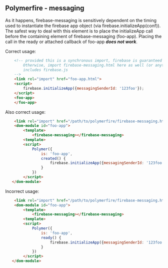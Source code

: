 ## Polymerfire - messaging

As it happens, firebase-messaging is sensitively dependent on the timing used to instantiate the firebase app object (via firebase.initializeApp(conf)). The safest way to deal with this element is to place the initializeApp call before the containing element of firebase-messaging (foo-app). Placing the call in the ready or attached callback of foo-app ***does not work***.

Correct usage:

```html
	<!-- provided this is a synchronous import, firebase is guaranteed to be available.
        Otherwise, import firebase-messaging.html here as well (or anything else that
        includes firebase.js
    -->
	<link rel="import" href="foo-app.html">
	<script>
    	firebase.initializeApp({messagingSenderId: '123foo'});
    </script>
    <foo-app>
    </foo-app>
```

Also correct usage:

```html
	<link rel="import" href="/path/to/polymerfire/firebase-messaging.html">
	<dom-module id="foo-app">
    	<template>
        	<firebase-messaging></firebase-messaging>
        <template>
        <script>
        	Polymer({
            	is: 'foo-app',
                created() {
                	firebase.initializeApp({messagingSenderId: '123foo'});
                }
            })
        </script>
   </dom-module>
```

Incorrect usage:

```html
	<link rel="import" href="/path/to/polymerfire/firebase-messaging.html">
	<dom-module id="foo-app">
    	<template>
        	<firebase-messaging></firebase-messaging>
        <template>
        <script>
        	Polymer({
            	is: 'foo-app',
                ready() {
                	firebase.initializeApp({messagingSenderId: '123foo'});
                }
            })
        </script>
   </dom-module>
```